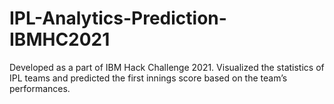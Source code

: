 # IPL-Analytics-Prediction-IBMHC2021
Developed as a part of IBM Hack Challenge 2021. Visualized the statistics of IPL teams and predicted the first innings score based on the team’s performances.
